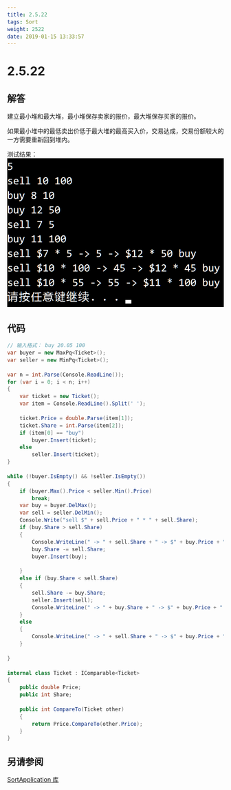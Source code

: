 ```yaml
---
title: 2.5.22
tags: Sort
weight: 2522
date: 2019-01-15 13:33:57
---
```


# 2.5.22


## 解答

建立最小堆和最大堆，最小堆保存卖家的报价，最大堆保存买家的报价。

如果最小堆中的最低卖出价低于最大堆的最高买入价，交易达成，交易份额较大的一方需要重新回到堆内。

测试结果：
![](/resources/2-5-22/1.png)

## 代码

```csharp
// 输入格式： buy 20.05 100
var buyer = new MaxPq<Ticket>();
var seller = new MinPq<Ticket>();

var n = int.Parse(Console.ReadLine());
for (var i = 0; i < n; i++)
{
    var ticket = new Ticket();
    var item = Console.ReadLine().Split(' ');

    ticket.Price = double.Parse(item[1]);
    ticket.Share = int.Parse(item[2]);
    if (item[0] == "buy")
        buyer.Insert(ticket);
    else
        seller.Insert(ticket);
}

while (!buyer.IsEmpty() && !seller.IsEmpty())
{
    if (buyer.Max().Price < seller.Min().Price)
        break;
    var buy = buyer.DelMax();
    var sell = seller.DelMin();
    Console.Write("sell $" + sell.Price + " * " + sell.Share);
    if (buy.Share > sell.Share)
    {
        Console.WriteLine(" -> " + sell.Share + " -> $" + buy.Price + " * " + buy.Share + " buy");
        buy.Share -= sell.Share;
        buyer.Insert(buy);

    }
    else if (buy.Share < sell.Share)
    {
        sell.Share -= buy.Share;
        seller.Insert(sell);
        Console.WriteLine(" -> " + buy.Share + " -> $" + buy.Price + " * " + buy.Share + " buy");
    }
    else
    {
        Console.WriteLine(" -> " + sell.Share + " -> $" + buy.Price + " * " + buy.Share + " buy");
    }

}

internal class Ticket : IComparable<Ticket>
{
    public double Price;
    public int Share;

    public int CompareTo(Ticket other)
    {
        return Price.CompareTo(other.Price);
    }
}
```

## 另请参阅

[SortApplication 库](https://github.com/ikesnowy/Algorithms-4th-Edition-in-Csharp/tree/master/2%20Sorting/2.5/SortApplication)
